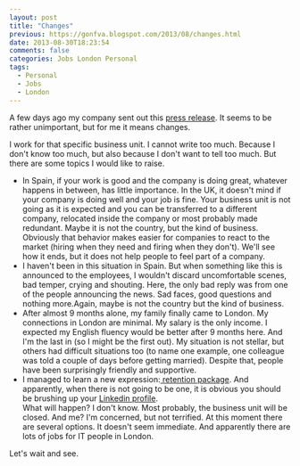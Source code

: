 ```yaml
---
layout: post
title: "Changes"
previous: https://gonfva.blogspot.com/2013/08/changes.html
date: 2013-08-30T18:23:54
comments: false
categories: Jobs London Personal
tags:
  - Personal
  - Jobs
  - London
---
```


A few days ago my company sent out this [press release](http://www.prnewswire.co.uk/news-releases/sp-capital-iq-to-explore-strategic-alternatives-for-fund-research-business-219922161.html). It seems to be rather unimportant, but for me it means changes.


I work for that specific business unit. I cannot write too much. Because I don't know too much, but also because I don't want to tell too much. But there are some topics I would like to raise.

+ In Spain, if your work is good and the company is doing great, whatever happens in between, has little importance. In the UK, it doesn't mind if your company is doing well and your job is fine. Your business unit is not going as it is expected and you can be transferred to a different company, relocated inside the company or most probably made redundant. Maybe it is not the country, but the kind of business. Obviously that behavior makes easier for companies to react to the market (hiring when they need and firing when they don't). We'll see how it ends, but it does not help people to feel part of a company.
+ I haven't been in this situation in Spain. But when something like this is announced to the employees, I wouldn't discard uncomfortable scenes, bad temper, crying and shouting. Here, the only bad reply was from one of the people announcing the news. Sad faces, good questions and nothing more.Again, maybe is not the country but the kind of business.
+ After almost 9 months alone, my family finally came to London. My connections in London are minimal. My salary is the only income. I expected my English fluency would be better after 9 months here. And I'm the last in (so I might be the first out). My situation is not stellar, but others had difficult situations too (to name one example, one colleague was told a couple of days before getting married). Despite that, people have been surprisingly friendly and supportive.
+ I managed to learn a new expression:[ retention package](http://www.investopedia.com/terms/r/retention-bonus.asp). And apparently, when there is not going to be one, it is obvious you should be brushing up your [Linkedin profile](http://www.linkedin.com/in/gonzalofernandezvictorio).</li></ol><div>What will happen? I don't know. Most probably, the business unit will be closed. And me?  I'm concerned, but not terrified. At this moment there are several options. It doesn't seem immediate. And apparently there are lots of jobs for IT people in London.


Let's wait and see.
